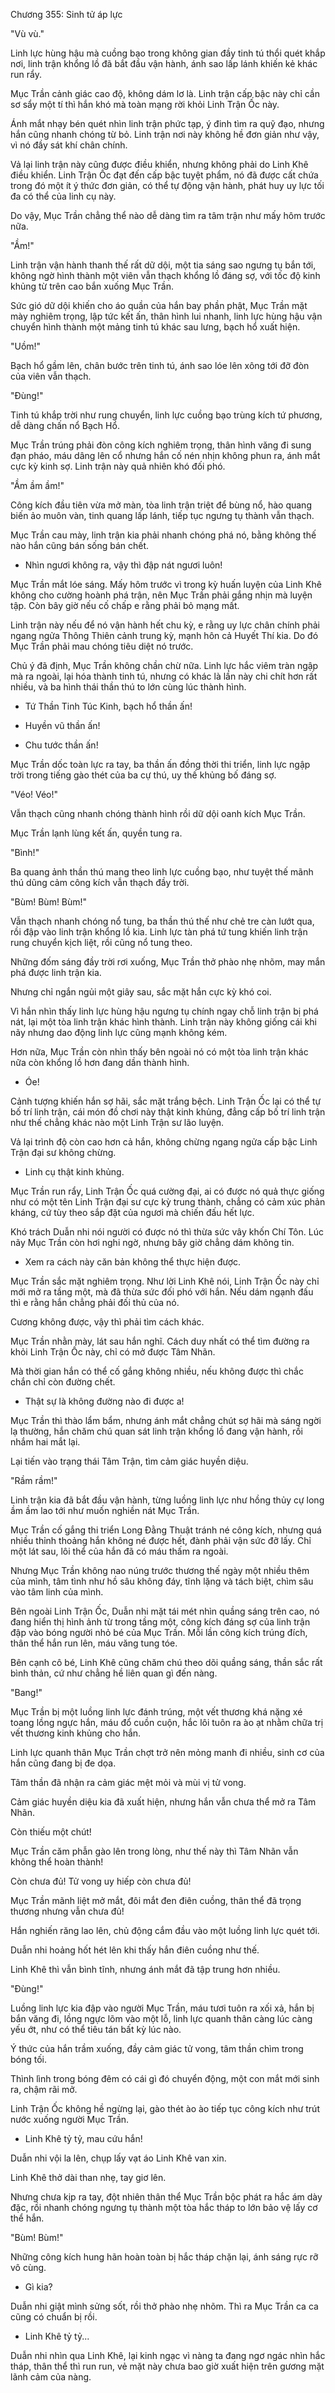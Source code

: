 




Chương 355: Sinh tử áp lực


"Vù vù."

Linh lực hùng hậu mà cuồng bạo trong không gian đầy tinh tú thổi quét khắp nơi, linh trận khổng lồ đã bắt đầu vận hành, ánh sao lấp lánh khiến kẻ khác run rẩy.

Mục Trần cảnh giác cao độ, không dám lơ là. Linh trận cấp bậc này chỉ cần sơ sẩy một tí thì hắn khó mà toàn mạng rời khỏi Linh Trận Ốc này.

Ánh mắt nhạy bén quét nhìn linh trận phức tạp, ý đinh tìm ra quỹ đạo, nhưng hắn cũng nhanh chóng từ bỏ. Linh trận nơi này không hề đơn giản như vậy, vì nó đầy sát khí chân chính.

Vả lại linh trận này cũng được điều khiển, nhưng không phải do Linh Khê điều khiển. Linh Trận Ốc đạt đến cấp bậc tuyệt phẩm, nó đã được cất chứa trong đó một ít ý thức đơn giản, có thể tự động vận hành, phát huy uy lực tối đa có thể của linh cụ này.

Do vậy, Mục Trần chẳng thể nào dễ dàng tìm ra tâm trận như mấy hôm trước nữa.

"Ầm!"

Linh trận vận hành thanh thế rất dữ dội, một tia sáng sao ngưng tụ bắn tới, không ngờ hình thành một viên vẫn thạch khổng lồ đáng sợ, với tốc độ kinh khủng từ trên cao bắn xuống Mục Trần.

Sức gió dữ dội khiến cho áo quần của hắn bay phần phật, Mục Trần mặt mày nghiêm trọng, lập tức kết ấn, thân hình lui nhanh, linh lực hùng hậu vận chuyển hình thành một mảng tinh tú khác sau lưng, bạch hổ xuất hiện.

"Uồm!"

Bạch hổ gầm lên, chân bước trên tinh tú, ánh sao lóe lên xông tới đỡ đòn của viên vẫn thạch.

"Đùng!"

Tinh tú khắp trời như rung chuyển, linh lực cuồng bạo trùng kích tứ phương, dễ dàng chấn nổ Bạch Hổ.

Mục Trần trúng phải đòn công kích nghiêm trọng, thân hình văng đi sung đạn pháo, máu dâng lên cổ nhưng hắn cố nén nhịn không phun ra, ánh mắt cực kỳ kinh sợ. Linh trận này quả nhiên khó đối phó.

"Ầm ầm ầm!"

Công kích đầu tiên vừa mở màn, tòa linh trận triệt để bùng nổ, hào quang biến ảo muôn vàn, tinh quang lấp lánh, tiếp tục ngưng tụ thành vẫn thạch.

Mục Trần cau mày, linh trận kia phải nhanh chóng phá nó, bằng không thế nào hắn cũng bán sống bán chết.

- Nhìn ngươi không ra, vậy thì đập nát ngươi luôn!

Mục Trần mắt lóe sáng. Mấy hôm trước vì trong kỳ huấn luyện của Linh Khê không cho cường hoành phá trận, nên Mục Trần phải gắng nhịn mà luyện tập. Còn bây giờ nếu cố chấp e rằng phải bỏ mạng mất.

Linh trận này nếu để nó vận hành hết chu kỳ, e rằng uy lực chân chính phải ngang ngửa Thông Thiên cảnh trung kỳ, mạnh hôn cả Huyết Thí kia. Do đó Mục Trần phải mau chóng tiêu diệt nó trước.

Chủ ý đã định, Mục Trần không chần chừ nữa. Linh lực hắc viêm tràn ngập mà ra ngoài, lại hóa thành tinh tú, nhưng có khác là lần này chi chít hơn rất nhiều, và ba hình thái thần thú to lớn cùng lúc thành hình.

- Tứ Thần Tinh Túc Kinh, bạch hổ thần ấn!

- Huyền vũ thần ấn!

- Chu tước thần ấn!

Mục Trần dốc toàn lực ra tay, ba thần ấn đồng thời thi triển, linh lực ngập trời trong tiếng gào thét của ba cự thú, uy thế khủng bố đáng sợ.

"Véo! Véo!"

Vẫn thạch cũng nhanh chóng thành hình rồi dữ dội oanh kích Mục Trần.

Mục Trần lạnh lùng kết ấn, quyền tung ra.

"Bình!"

Ba quang ảnh thần thú mang theo linh lực cuồng bạo, như tuyệt thế mãnh thú dũng cảm công kích vẫn thạch đầy trời.

"Bùm! Bùm! Bùm!"

Vẫn thạch nhanh chóng nổ tung, ba thần thú thế như chẻ tre càn lướt qua, rồi đập vào linh trận khổng lồ kia. Linh lực tàn phá tứ tung khiến linh trận rung chuyển kịch liệt, rồi cũng nổ tung theo.

Những đốm sáng đầy trời rơi xuống, Mục Trần thở phào nhẹ nhõm, may mắn phá được linh trận kia.

Nhưng chỉ ngắn ngủi một giây sau, sắc mặt hắn cực kỳ khó coi.

Vì hắn nhìn thấy linh lực hùng hậu ngưng tụ chính ngay chỗ linh trận bị phá nát, lại một tòa linh trận khác hình thành. Linh trận này không giống cái khi nãy nhưng dao động linh lực cũng mạnh không kém.

Hơn nữa, Mục Trần còn nhìn thấy bên ngoài nó có một tòa linh trận khác nữa còn khổng lồ hơn đang dần thành hình.

- Óe!

Cảnh tượng khiến hắn sợ hãi, sắc mặt trắng bệch. Linh Trận Ốc lại có thể tự bố trí linh trận, cái món đồ chơi này thật kinh khủng, đẳng cấp bố trí linh trận như thế chẳng khác nào một Linh Trận sư lão luyện.

Vả lại trình độ còn cao hơn cả hắn, không chừng ngang ngửa cấp bậc Linh Trận đại sư không chừng.

- Linh cụ thật kinh khủng.

Mục Trần run rẩy, Linh Trận Ốc quá cường đại, ai có được nó quả thực giống như có một tên Linh Trận đại sư cực kỳ trung thành, chẳng có cảm xúc phản kháng, cứ tùy theo sắp đặt của ngươi mà chiến đấu hết lực.

Khó trách Duẫn nhi nói người có được nó thì thừa sức vây khốn Chí Tôn. Lúc nãy Mục Trần còn hơi nghi ngờ, nhưng bây giờ chẳng dám không tin.

- Xem ra cách này căn bản không thể thực hiện được.

Mục Trần sắc mặt nghiêm trọng. Như lời Linh Khê nói, Linh Trận Ốc này chỉ mới mở ra tầng một, mà đã thừa sức đối phó với hắn. Nếu dám ngạnh đấu thì e rằng hắn chẳng phải đối thủ của nó.

Cương không được, vậy thì phải tìm cách khác.

Mục Trần nhằn mày, lát sau hắn nghĩ. Cách duy nhất có thể tìm đường ra khỏi Linh Trận Ốc này, chỉ có mở được Tâm Nhãn.

Mà thời gian hắn có thể cố gắng không nhiều, nếu không được thì chắc chắn chỉ còn đường chết.

- Thật sự là không đường nào đi được a!

Mục Trần thì thào lẩm bẩm, nhưng ánh mắt chẳng chút sợ hãi mà sáng ngời lạ thường, hắn chăm chú quan sát linh trận khổng lồ đang vận hành, rồi nhắm hai mắt lại.

Lại tiến vào trạng thái Tâm Trận, tìm cảm giác huyền diệu.

"Rầm rầm!"

Linh trận kia đã bắt đầu vận hành, từng luồng linh lực như hồng thủy cự long ầm ầm lao tới như muốn nghiền nát Mục Trần.

Mục Trần cố gắng thi triển Long Đằng Thuật tránh né công kích, nhưng quá nhiều thỉnh thoảng hắn không né được hết, đành phải vận sức đỡ lấy. Chỉ một lát sau, lôi thể của hắn đã có máu thấm ra ngoài.

Nhưng Mục Trần không nao núng trước thương thế ngày một nhiều thêm của mình, tâm tình như hồ sâu không đáy, tĩnh lặng và tách biệt, chìm sâu vào tâm linh của mình.

Bên ngoài Linh Trận Ốc, Duẫn nhi mặt tái mét nhìn quầng sáng trên cao, nó đang hiển thị hình ảnh từ trong tầng một, công kích đáng sợ của linh trận đập vào bóng người nhỏ bé của Mục Trần. Mỗi lần công kích trúng đích, thân thể hắn run lên, máu văng tung tóe.

Bên cạnh cô bé, Linh Khê cũng chăm chú theo dõi quầng sáng, thần sắc rất bình thản, cứ như chẳng hề liên quan gì đến nàng.

"Bang!"

Mục Trần bị một luồng linh lực đánh trúng, một vết thương khá nặng xé toang lồng ngực hắn, máu đổ cuồn cuộn, hắc lôi tuôn ra ào ạt nhằm chữa trị vết thương kinh khủng cho hắn.

Linh lực quanh thân Mục Trần chợt trở nên mỏng manh đi nhiều, sinh cơ của hắn cũng đang bị đe dọa.

Tâm thần đã nhận ra cảm giác mệt mỏi và mùi vị tử vong.

Cảm giác huyền diệu kia đã xuất hiện, nhưng hắn vẫn chưa thể mở ra Tâm Nhãn.

Còn thiếu một chút!

Mục Trần căm phẫn gào lên trong lòng, như thế này thì Tâm Nhãn vẫn không thể hoàn thành!

Còn chưa đủ! Tử vong uy hiếp còn chưa đủ!

Mục Trần mãnh liệt mở mắt, đôi mắt đen điên cuồng, thân thể đã trọng thương nhưng vẫn chưa đủ!

Hắn nghiến răng lao lên, chủ động cắm đầu vào một luồng linh lực quét tới.

Duẫn nhi hoảng hốt hét lên khi thấy hắn điên cuồng như thế.

Linh Khê thì vẫn bình tĩnh, nhưng ánh mắt đã tập trung hơn nhiều.

"Đùng!"

Luồng linh lực kia đập vào người Mục Trần, máu tươi tuôn ra xối xả, hắn bị bắn văng đi, lồng ngực lõm vào một lỗ, linh lực quanh thân càng lúc càng yếu ớt, như có thể tiêu tán bất kỳ lúc nào.

Ý thức của hắn trầm xuống, đầy cảm giác tử vong, tâm thần chìm trong bóng tối.

Thình lình trong bóng đêm có cái gì đó chuyển động, một con mắt mới sinh ra, chậm rãi mở.

Linh Trận Ốc không hề ngừng lại, gào thét ào ào tiếp tục công kích như trút nước xuống người Mục Trần.

- Linh Khê tỷ tỷ, mau cứu hắn!

Duẫn nhi vội la lên, chụp lấy vạt áo Linh Khê van xin.

Linh Khê thở dài than nhẹ, tay giơ lên.

Nhưng chưa kịp ra tay, đột nhiên thân thể Mục Trần bộc phát ra hắc ám dày đặc, rồi nhanh chóng ngưng tụ thành một tòa hắc tháp to lớn bảo vệ lấy cơ thể hắn.

"Bùm! Bùm!"

Những công kích hung hãn hoàn toàn bị hắc tháp chặn lại, ánh sáng rực rỡ vô cùng.

- Gì kia?

Duẫn nhi giật mình sửng sốt, rồi thở phào nhẹ nhõm. Thì ra Mục Trần ca ca cũng có chuẩn bị rồi.

- Linh Khê tỷ tỷ...

Duẫn nhi nhìn qua Linh Khê, lại kinh ngạc vì nàng ta đang ngơ ngác nhìn hắc tháp, thân thể thì run run, vẻ mặt này chưa bao giờ xuất hiện trên gương mặt lãnh cảm của nàng.




